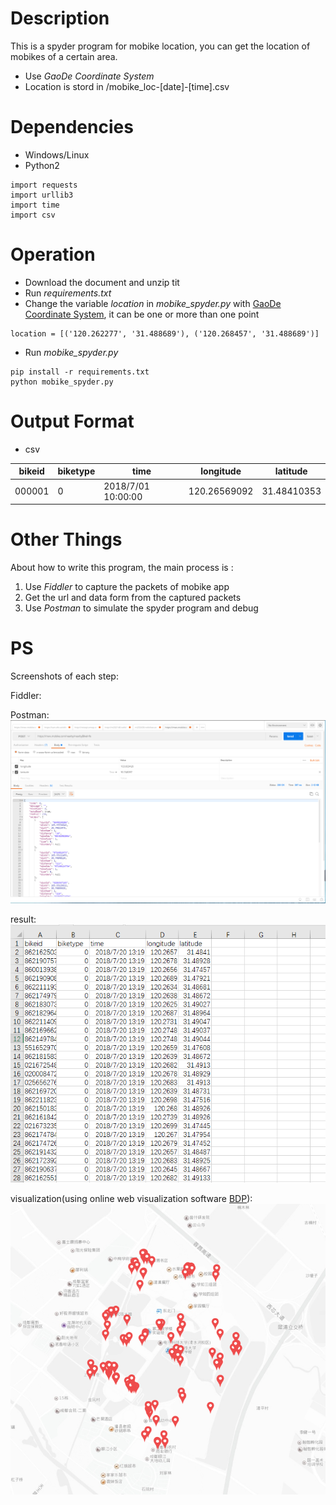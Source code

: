 # Description
This is a spyder program for mobike location, you can get the location of mobikes of a certain area.
+ Use *GaoDe Coordinate System*
+ Location is stord in /mobike_loc-[date]-[time].csv

# Dependencies
+ Windows/Linux
+ Python2
```
import requests
import urllib3
import time
import csv
```

# Operation
+ Download the document and unzip tit
+ Run *requirements.txt*
+ Change the variable *location* in *mobike_spyder.py* with [GaoDe Coordinate System](https://lbs.amap.com/console/show/picker), it can be one or more than one point
```
location = [('120.262277', '31.488689'), ('120.268457', '31.488689')]
```
+ Run *mobike_spyder.py*

```
pip install -r requirements.txt
python mobike_spyder.py
```

# Output Format
+ csv

bikeid | biketype | time | longitude | latitude
------ | ------ | ------ | ------ | ------
000001 | 0 | 2018/7/01  10:00:00 | 120.26569092 | 31.48410353

# Other Things
About how to write this program, the main process is :
1. Use *Fiddler* to capture the packets of mobike app
2. Get the url and data form from the captured packets
3. Use *Postman* to simulate the spyder program and debug

# PS
Screenshots of each step:

[fiddler]: screenshots/fiddler.png
[Postman]: screenshots/postman.png
[result]: screenshots/result.png
[visualization]: screenshots/visualization.png
Fiddler:

Postman:
![postman]

result:
![result]

visualization(using online web visualization software [BDP](https://www.bdp.cn/home.html)):
![visualization]
